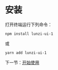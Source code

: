 # 安装

打开终端运行下列命令：

```
npm install lunzi-ui-1
```

或

```
yarn add lunzi-ui-1
```

下一节：[开始使用](#/doc/get-started)